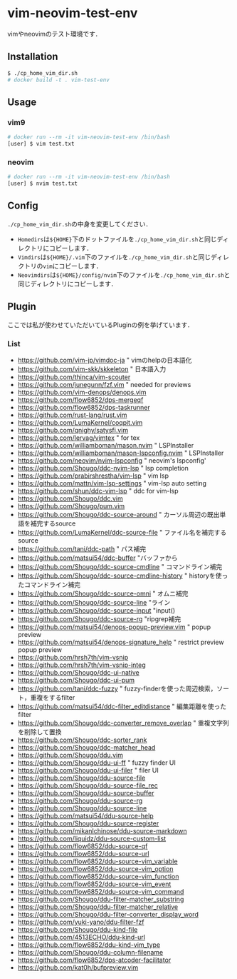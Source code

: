 # vim-neovim-test-env

vimやneovimのテスト環境です．

## Installation

```bash
$ ./cp_home_vim_dir.sh
# docker build -t . vim-test-env
```

## Usage

### vim9

```bash
# docker run --rm -it vim-neovim-test-env /bin/bash
[user] $ vim test.txt
```

### neovim

```bash
# docker run --rm -it vim-neovim-test-env /bin/bash
[user] $ nvim test.txt
```

## Config

`./cp_home_vim_dir.sh`の中身を変更してください．

* `Homedirs`は`${HOME}`下のドットファイルを`./cp_home_vim_dir.sh`と同じディレクトリにコピーします．
* `Vimdirs`は`${HOME}/.vim`下のファイルを`./cp_home_vim_dir.sh`と同じディレクトリの`vim`にコピーします．
* `Neovimdirs`は`${HOME}/config/nvim`下のファイルを`./cp_home_vim_dir.sh`と同じディレクトリにコピーします．

## Plugin

ここでは私が使わせていただいているPluginの例を挙げています．

### List

* https://github.com/vim-jp/vimdoc-ja " vimのhelpの日本語化
* https://github.com/vim-skk/skkeleton " 日本語入力
* https://github.com/thinca/vim-scouter
* https://github.com/junegunn/fzf.vim " needed for previews
* https://github.com/vim-denops/denops.vim
* https://github.com/flow6852/dps-mergeqf
* https://github.com/flow6852/dps-taskrunner
* https://github.com/rust-lang/rust.vim
* https://github.com/LumaKernel/coqpit.vim
* https://github.com/qnighy/satysfi.vim
* https://github.com/lervag/vimtex " for tex
* https://github.com/williamboman/mason.nvim " LSPInstaller
* https://github.com/williamboman/mason-lspconfig.nvim " LSPInstaller
* https://github.com/neovim/nvim-lspconfig " neovim's lspconfig'
* https://github.com/Shougo/ddc-nvim-lsp " lsp completion
* https://github.com/prabirshrestha/vim-lsp " vim lsp
* https://github.com/mattn/vim-lsp-settings " vim-lsp auto setting
* https://github.com/shun/ddc-vim-lsp " ddc for vim-lsp
* https://github.com/Shougo/ddc.vim
* https://github.com/Shougo/pum.vim
* https://github.com/Shougo/ddc-source-around " カーソル周辺の既出単語を補完するsource
* https://github.com/LumaKernel/ddc-source-file " ファイル名を補完するsource
* https://github.com/tani/ddc-path " パス補完
* https://github.com/matsui54/ddc-buffer "バッファから
* https://github.com/Shougo/ddc-source-cmdline " コマンドライン補完
* https://github.com/Shougo/ddc-source-cmdline-history " historyを使ったコマンドライン補完
* https://github.com/Shougo/ddc-source-omni " オムニ補完
* https://github.com/Shougo/ddc-source-line "ライン
* https://github.com/Shougo/ddc-source-input "input()
* https://github.com/Shougo/ddc-source-rg "ripgrep補完
* https://github.com/matsui54/denops-popup-preview.vim " popup preview
* https://github.com/matsui54/denops-signature_help " restrict preview popup preview
* https://github.com/hrsh7th/vim-vsnip
* https://github.com/hrsh7th/vim-vsnip-integ
* https://github.com/Shougo/ddc-ui-native
* https://github.com/Shougo/ddc-ui-pum
* https://github.com/tani/ddc-fuzzy " fuzzy-finderを使った周辺検索，ソート，重複をするfilter
* https://github.com/matsui54/ddc-filter_editdistance " 編集距離を使ったfilter
* https://github.com/Shougo/ddc-converter_remove_overlap " 重複文字列を削除して置換
* https://github.com/Shougo/ddc-sorter_rank
* https://github.com/Shougo/ddc-matcher_head
* https://github.com/Shougo/ddu.vim
* https://github.com/Shougo/ddu-ui-ff " fuzzy finder UI
* https://github.com/Shougo/ddu-ui-filer " filer UI
* https://github.com/Shougo/ddu-source-file
* https://github.com/Shougo/ddu-source-file_rec
* https://github.com/Shougo/ddu-source-buffer
* https://github.com/Shougo/ddu-source-rg
* https://github.com/Shougo/ddu-source-line
* https://github.com/matsui54/ddu-source-help
* https://github.com/Shougo/ddu-source-register
* https://github.com/mikanIchinose/ddu-source-markdown
* https://github.com/liquidz/ddu-source-custom-list
* https://github.com/flow6852/ddu-source-qf
* https://github.com/flow6852/ddu-source-url
* https://github.com/flow6852/ddu-source-vim_variable
* https://github.com/flow6852/ddu-source-vim_option
* https://github.com/flow6852/ddu-source-vim_function
* https://github.com/flow6852/ddu-source-vim_event
* https://github.com/flow6852/ddu-source-vim_command
* https://github.com/Shougo/ddu-filter-matcher_substring
* https://github.com/Shougo/ddu-filter-matcher_relative
* https://github.com/Shougo/ddu-filter-converter_display_word
* https://github.com/yuki-yano/ddu-filter-fzf
* https://github.com/Shougo/ddu-kind-file
* https://github.com/4513ECHO/ddu-kind-url
* https://github.com/flow6852/ddu-kind-vim_type
* https://github.com/Shougo/ddu-column-filename
* https://github.com/flow6852/dps-atcoder-facilitator
* https://github.com/kat0h/bufpreview.vim
